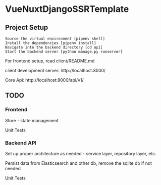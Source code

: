 # VueNuxtDjangoSSRTemplate

## Project Setup

```
Source the virtual environment [pipenv shell]
Install the dependencies [pipenv install]
Navigate into the backend directory [cd api]
Start the backend server [python manage.py runserver]
```
For frontend setup, read client/README.md

client development server: http://localhost:3000/

Core Api: http://localhost:8000/api/v1/

## TODO
### Frontend
Store - state management

Unit Tests
### Backend API
Set up proper architecture as needed - service layer, repository layer, etc. 

Persist data from Elasticsearch and other db, remove the sqlite db if not needed

Unit Tests
